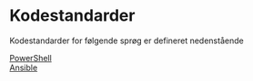 # Kodestandarder
Kodestandarder for følgende sprøg er defineret nedenstående

[PowerShell](CodingConventions-Powershell.md)  
[Ansible](CodingConventions-Ansible.md)  
